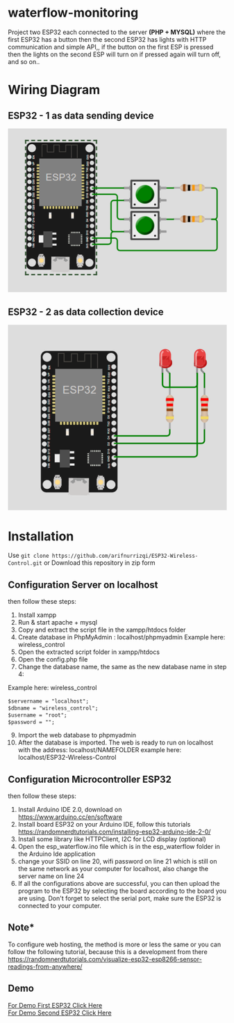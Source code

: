 # waterflow-monitoring
Project two ESP32 each connected to the server **(PHP + MYSQL)** where the first ESP32 has a button then the second ESP32 has lights with HTTP communication and simple API,, if the button on the first ESP is pressed then the lights on the second ESP will turn on if pressed again will turn off, and so on..

# Wiring Diagram
## ESP32 - 1 as data sending device
<picture>
  <img alt="First ESP32" title="" src="img/esp_1.png" />
</picture>

## ESP32 - 2 as data collection device
<picture>
  <img alt="Second ESP32" title="" src="img/esp_2.png" />
</picture>

# Installation
Use ```git clone https://github.com/arifnurrizqi/ESP32-Wireless-Control.git``` or Download this repository in zip form

## Configuration Server on localhost

then follow these steps:
1. Install xampp
2. Run & start apache + mysql
3. Copy and extract the script file in the xampp/htdocs folder
4. Create database in PhpMyAdmin : localhost/phpmyadmin
Example here: wireless_control
5. Open the extracted script folder in xampp/htdocs
6. Open the config.php file
8. Change the database name, the same as the new database name in step 4:

Example here: wireless_control
```
$servername = "localhost";
$dbname = "wireless_control";
$username = "root";
$password = "";
```

9. Import the web database to phpmyadmin
10. After the database is imported. The web is ready to run on localhost with the address: localhost/NAMEFOLDER
example here: localhost/ESP32-Wireless-Control


## Configuration Microcontroller ESP32
then follow these steps:
1. Install Arduino IDE 2.0, download on https://www.arduino.cc/en/software
2. Install board ESP32 on your Arduino IDE, follow this tutorials https://randomnerdtutorials.com/installing-esp32-arduino-ide-2-0/
3. Install some library like HTTPClient, I2C for LCD display (optional)
4. Open the esp_waterflow.ino file which is in the esp_waterflow folder in the Arduino Ide application
5. change your SSID on line 20, wifi password on line 21 which is still on the same network as your computer for localhost, also change the server name on line 24
6. If all the configurations above are successful, you can then upload the program to the ESP32 by selecting the board according to the board you are using. Don't forget to select the serial port, make sure the ESP32 is connected to your computer.

## Note*
To configure web hosting, the method is more or less the same or you can follow the following tutorial, because this is a development from there
https://randomnerdtutorials.com/visualize-esp32-esp8266-sensor-readings-from-anywhere/

## Demo
<a href="https://wokwi.com/projects/395668880280322049"> For Demo First ESP32 Click Here</a> <br>
<a href="https://wokwi.com/projects/395693819976632321"> For Demo Second ESP32 Click Here</a>
